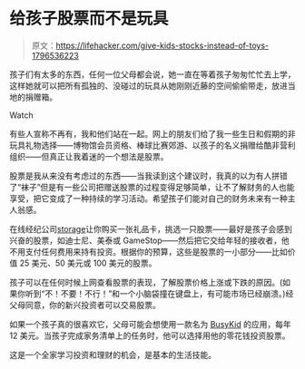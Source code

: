 # 给孩子股票而不是玩具

> 原文：<https://lifehacker.com/give-kids-stocks-instead-of-toys-1796536223>

孩子们有太多的东西，任何一位父母都会说，她一直在等着孩子匆匆忙忙去上学，这样她就可以把所有孤独的、没碰过的玩具从她刚刚近藤的空间偷偷带走，放进当地的捐赠箱。

Watch

有些人宣称不再有，我和他们站在一起。网上的朋友们给了我一些生日和假期的非玩具礼物选择——博物馆会员资格、棒球比赛郊游、以孩子的名义捐赠给酷非营利组织——但真正让我着迷的一个想法是股票。

股票是我从来没有考虑过的东西——当我读到这个建议时，我真的以为有人拼错了“袜子”但是有一些公司把赠送股票的过程变得足够简单，让不了解财务的人也能享受，把它变成了一种持续的学习活动。希望孩子们能对自己的财务未来有一种主人翁感。

在线经纪公司[storage](https://www.stockpile.com/)让你购买一张礼品卡，挑选一只股票——最好是孩子会感到兴奋的股票，如迪士尼、美泰或 GameStop——然后把它交给年轻的接收者，他不用支付任何费用来持有投资。根据你的预算，这些是股票的一小部分——比如价值 25 美元、50 美元或 100 美元的股票。

孩子可以在任何时候上网查看股票的表现，了解股票价格上涨或下跌的原因。(如果你听到“不！不要！不行！”和一个小脑袋撞在键盘上，有可能市场已经崩溃。)经父母同意，你的新兴投资者可以交易股票。

如果一个孩子真的很喜欢它，父母可能会想使用一款名为 [BusyKid](http://busykid.com/) 的应用，每年 12 美元。当孩子完成家务清单上的任务时，他可以选择用他的零花钱投资股票。

这是一个全家学习投资和理财的机会，是基本的生活技能。